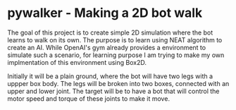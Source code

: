 # pywalker - Making a 2D bot walk

The goal of this project is to create simple 2D simulation where the bot learns to walk on its own. The purpose is to learn using NEAT algorithm to create an AI. While OpenAI's gym already provides a environment to simulate such a scenario, for learning purpose I am trying to make my own implmentation of this environment using Box2D.

Initially it will be a plain ground, where the bot will have two legs with a uppper box body. The legs will be broken into two boxes, connected with an upper and lower joint. The target will be to have a bot that will control the motor speed and torque of these joints to make it move.

